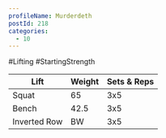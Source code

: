 ```yaml
---
profileName: Murderdeth
postId: 218
categories:
  - 10
---
```

#Lifting #StartingStrength

| Lift | Weight | Sets & Reps |
| --- | --- | --- |
| Squat | 65 | 3x5 |
| Bench | 42.5 | 3x5 |
| Inverted Row | BW | 3x5 |

